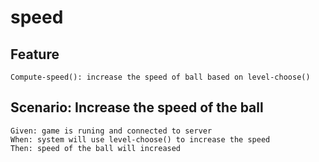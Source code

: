 # speed

## Feature

    Compute-speed(): increase the speed of ball based on level-choose()

## Scenario: Increase the speed of the ball

    Given: game is runing and connected to server
    When: system will use level-choose() to increase the speed
    Then: speed of the ball will increased
